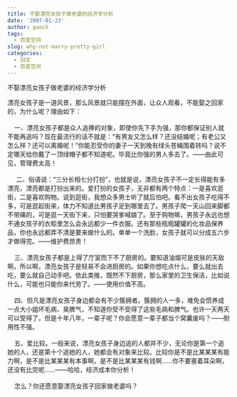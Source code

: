 ```yaml
---
title: 不娶漂亮女孩子做老婆的经济学分析
date: '2007-01-23'
author: gaoch
tags:
  - 百度空间
slug: why-not-marry-pretty-girl
categories:
  - 旧文
  - 百度空间
---
```


不娶漂亮女孩子做老婆的经济学分析

  
漂亮女孩子是一道风景，那么风景就只能摆在外面，让众人观看，不能娶之回家的，为什么呢？理由如下：   
       
    一、漂亮女孩子都是众人追捧的对象，即使你先下手为强，那你都保证别人就不能再追吗？现在最流行的话不就是：“有男友又怎么样？还没结婚呢；有老公又怎么样？还可以离婚呢！”你能忍受你的妻子一天到晚有绿头苍蝇围着转吗？说不定哪天给你戴了一顶绿帽子都不知道呢。毕竟比你强的男人多去了。——由此可见，管理费太高！   
      
     二、俗语说：“三分长相七分打扮”，也就是说，漂亮女孩子不一定长得能有多漂亮，漂亮都是打扮出来的。爱打扮的女孩子，无非都有两个特点：一是喜欢逛街，二是喜欢购物。说到逛街，我想众多男士听了就后怕吧。看不出女孩子吃得不多，可是逛起街来，体力不知道比男孩子足到哪里去了。男孩子爬一天山回来脚都不带痛的，可是逛一天街下来，只怕要哭爹喊娘了。至于购物嘛，男孩子永远也想不通女孩子的衣柜里怎么会永远都少一件衣服。还有那些瓶瓶罐罐的化妆品保养品，你也永远都弄不清是要来做什么的。单单一个洗脸，女孩子就可以分成五六步才做得完。——维护费昂贵！   
       
    三、漂亮女孩子都是上得了厅室而下不了厨房的。要知道油烟可是皮肤的天敌啊，所以啊，漂亮女孩子是轻易不会进厨房的。如果你想吃点什么，要么就出去吃，要么就自己动手吧。依此类推，既然不下厨房，那么家里的卫生保洁，比如说什么，可能也只能你来代劳了。——使用价值不高。   
       
    四、但凡是漂亮女孩子身边都会有不少簇拥者。簇拥的人一多，难免会惯养成一点大小姐坏毛病、臭脾气，不知道你受不受得了这些毛病和脾气。也许一天两天可以受得了，但是十年八年，一辈子呢？你会愿意一辈子都当个窝囊废吗？——耐用性不强。   
       
    五、爱比较。一般来说，漂亮女孩子身边追的人都并不少，无论你是第一个追她的人，还是第十个追她的人，她都会有对象来比较。比较你是不是比某某某有能力啊，是不是比某某某有本事啊，是不是比某某某有钱啊……你不要塞着耳朵啊，还没有比完呢……——哈哈，经济成本你分析！   
       
    怎么？你还愿意娶漂亮女孩子回家做老婆吗？ 
